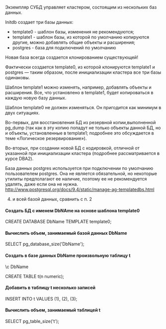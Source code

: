Экземпляр СУБД управляет кластером, состоящим из нескольких баз данных.

Initdb создает три базы данных:

 - template0 - шаблон базы, изменения не рекомендуются;
 - template1 - шаблон базы, из которой по умолчанию копируются другие, можно добавлять общие объекты и расширения;
 - postgres -  база для подключений по умолчанию

Новая база всегда создается клонированием существующей!

Фактически создается template0, из которой клонируются template1 и postgres — таким образом, после инициализации кластера все три базы
одинаковы.

Шаблон template1 можно изменять, например, добавлять объекты и расширения. Все, что установлено в template1, будет копироваться в
каждую новую базу данных.

Шаблон template0 не должен изменяться. Он пригодится как минимум в двух ситуациях. 

Во-первых, для восстановления БД из резервной копии,выполненной pg_dump (так как в эту копию попадут не только объекты данной БД, но и объекты, установленные в template1; подробнее это обсуждается в теме «Логическое резервирование»). 

Во-вторых, при создании новой БД с кодировкой, отличной от указанной при инициализации кластера (подробнее рассматривается в курсе DBA2).

База данных postgres используется при подключении по умолчанию пользователем postgres. Она не является обязательной, но некоторые
утилиты предполагают ее наличие, поэтому ее не рекомендуется удалять, даже если она не нужна.
http://www.postgresql.org/docs/9.4/static/manage-ag-templatedbs.html



4.  и всей базой
данных, сравнить с п. 2

#### Создать БД с именем DbNAme на основе шаблона template0
CREATE DATABASE DbName TEMPLATE template0;

#### Вычислить объем, занимаемый базой данных DbName
SELECT pg_database_size('DbName');

#### Создать в базе данных DbName произвольную таблицу t
\c DbName

CREATE TABLE t(n numeric);

#### Добавить в таблицу t несколько записей
INSERT INTO t VALUES (1), (2), (3);

#### Вычислить объем, занимаемый таблицей t
SELECT pg_table_size('t');

